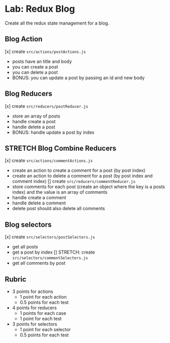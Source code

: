 # Lab: Redux Blog

Create all the redux state management for a blog.

## Blog Action

[x] create `src/actions/postActions.js`
  * posts have an title and body
  * you can create a post
  * you can delete a post
  * BONUS: you can update a post by passing an id and new body

## Blog Reducers

[x] create `src/reducers/postReducer.js`
  * store an array of posts
  * handle create a post
  * handle delete a post
  * BONUS: handle update a post by index

## STRETCH Blog Combine Reducers

[x] create `src/actions/commentActions.js`
  * create an action to create a comment for a post (by post index)
  * create an action to delete a comment for a post (by post index and comment index)
[] create `src/reducers/commentReducer.js`
  * store comments for each post (create an object where the key is a posts index)
    and the value is an array of comments
  * handle create a comment
  * handle delete a comment
  * delete post should also delete all comments

## Blog selectors

[x] create `src/selectors/postSelectors.js`
  * get all posts
  * get a post by index
[] STRETCH: create `src/selectors/commentSelectors.js`
  * get all comments by post

## Rubric

* 3 points for actions
  * 1 point for each action
  * 0.5 points for each test
* 4 points for reducers
  * 1 points for each case
  * 1 point for each test
* 3 points for selectors
  * 1 point for each selector
  * 0.5 points for each test
